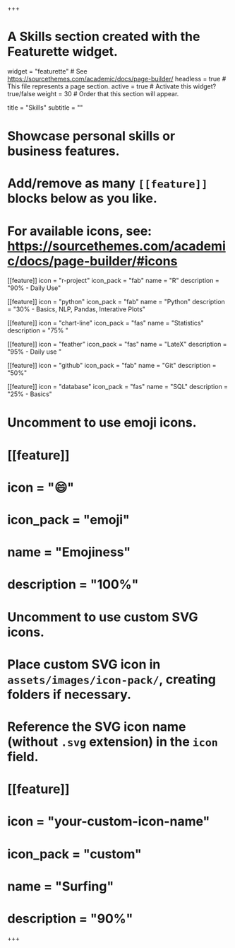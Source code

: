 +++
# A Skills section created with the Featurette widget.
widget = "featurette"  # See https://sourcethemes.com/academic/docs/page-builder/
headless = true  # This file represents a page section.
active = true  # Activate this widget? true/false
weight = 30  # Order that this section will appear.

title = "Skills"
subtitle = ""

# Showcase personal skills or business features.
# 
# Add/remove as many `[[feature]]` blocks below as you like.
# 
# For available icons, see: https://sourcethemes.com/academic/docs/page-builder/#icons

[[feature]]
  icon = "r-project"
  icon_pack = "fab"
  name = "R"
  description = "90% - Daily Use"

  
[[feature]]
  icon = "python"
  icon_pack = "fab"
  name = "Python"
  description = "30% - Basics, NLP, Pandas, Interative Plots"
  
[[feature]]
  icon = "chart-line"
  icon_pack = "fas"
  name = "Statistics"
  description = "75% "  
  
 [[feature]]
  icon = "feather"
  icon_pack = "fas"
  name = "LateX"
  description = "95% - Daily use "   
  
  
[[feature]]
  icon = "github"
  icon_pack = "fab"
  name = "Git"
  description = "50%"
  
[[feature]]
  icon = "database"
  icon_pack = "fas"
  name = "SQL"
  description = "25% - Basics"  
  
# Uncomment to use emoji icons.
# [[feature]]
#  icon = ":smile:"
#  icon_pack = "emoji"
#  name = "Emojiness"
#  description = "100%"  

# Uncomment to use custom SVG icons.
# Place custom SVG icon in `assets/images/icon-pack/`, creating folders if necessary.
# Reference the SVG icon name (without `.svg` extension) in the `icon` field.
# [[feature]]
#  icon = "your-custom-icon-name"
#  icon_pack = "custom"
#  name = "Surfing"
#  description = "90%"

+++
